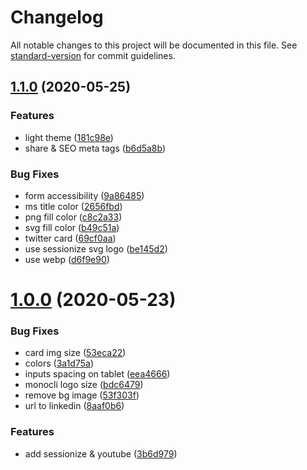 # Changelog

All notable changes to this project will be documented in this file. See [standard-version](https://github.com/conventional-changelog/standard-version) for commit guidelines.

## [1.1.0](https://github.com/noelmace/noelmace.com/compare/v1.0.0...v1.1.0) (2020-05-25)


### Features

* light theme ([181c98e](https://github.com/noelmace/noelmace.com/commit/181c98e4acf2be3501c673041f5c7f7ad4c9d339))
* share & SEO meta tags ([b6d5a8b](https://github.com/noelmace/noelmace.com/commit/b6d5a8bbf772c5ef51a3380292be95f85c4d2c1a))


### Bug Fixes

* form accessibility ([9a86485](https://github.com/noelmace/noelmace.com/commit/9a86485c491929b1fa5685315c5b81f2acc086d4))
* ms title color ([2656fbd](https://github.com/noelmace/noelmace.com/commit/2656fbdf9812b26baa7243c6990a2e01f72eb8e8))
* png fill color ([c8c2a33](https://github.com/noelmace/noelmace.com/commit/c8c2a33ef20818fd8f4a77cd4ffd7dc64bb64a00))
* svg fill color ([b49c51a](https://github.com/noelmace/noelmace.com/commit/b49c51a925fc47a98d51bd12007a9bbf5ff49801))
* twitter card ([69cf0aa](https://github.com/noelmace/noelmace.com/commit/69cf0aaa5ee2719304d70f16275af65e203e68c0))
* use sessionize svg logo ([be145d2](https://github.com/noelmace/noelmace.com/commit/be145d21203fc94bda0d49fc841d52a80e7e44dc))
* use webp ([d6f9e90](https://github.com/noelmace/noelmace.com/commit/d6f9e90122ac73a409c2dc33c8832a89644e8c36))

# [1.0.0](https://github.com/noelmace/noelmace.com/compare/3a1d75a78c67a9892cac40114ed3e3e2bd8dee75...v1.0.0) (2020-05-23)


### Bug Fixes

* card img size ([53eca22](https://github.com/noelmace/noelmace.com/commit/53eca222a5f9f10598a6c4b19ea7906549c4c285))
* colors ([3a1d75a](https://github.com/noelmace/noelmace.com/commit/3a1d75a78c67a9892cac40114ed3e3e2bd8dee75))
* inputs spacing on tablet ([eea4666](https://github.com/noelmace/noelmace.com/commit/eea4666fba8f2a70762586adf7abe1b4ea514585))
* monocli logo size ([bdc6479](https://github.com/noelmace/noelmace.com/commit/bdc64790e8e21be413ac5b1a25381a2f814c62cb))
* remove bg image ([53f303f](https://github.com/noelmace/noelmace.com/commit/53f303fbcb00ebdf9fbb4d35ff3c1825d10496fb))
* url to linkedin ([8aaf0b6](https://github.com/noelmace/noelmace.com/commit/8aaf0b65ceaba31cfa8c8800fc82435f1f8b9b7f))

### Features

* add sessionize & youtube ([3b6d979](https://github.com/noelmace/noelmace.com/commit/3b6d979d18bce257a0406bd9f6105111d81ead4a))
